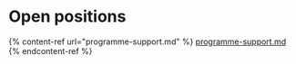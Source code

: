 # Open positions

{% content-ref url="programme-support.md" %}
[programme-support.md](programme-support.md)
{% endcontent-ref %}
